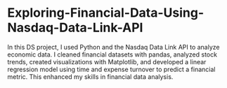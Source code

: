 # Exploring-Financial-Data-Using-Nasdaq-Data-Link-API
In this DS project, I used Python and the Nasdaq Data Link API to analyze economic data. I cleaned financial datasets with pandas, analyzed stock trends, created visualizations with Matplotlib, and developed a linear regression model using time and expense turnover to predict a financial metric. This enhanced my skills in financial data analysis.
